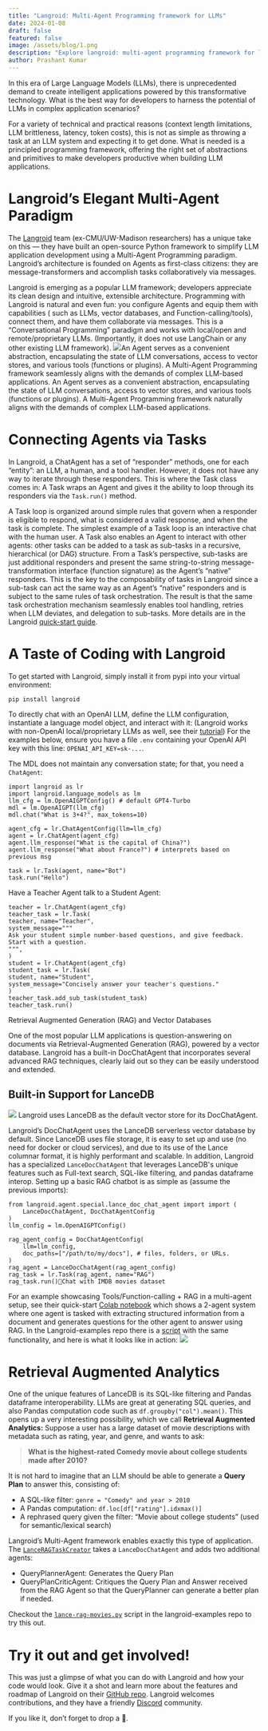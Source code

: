 ```yaml
---
title: "Langroid: Multi-Agent Programming framework for LLMs"
date: 2024-01-08
draft: false
featured: false
image: /assets/blog/1.png
description: "Explore langroid: multi-agent programming framework for llms with practical insights and expert guidance from the LanceDB team."
author: Prashant Kumar
---
```


In this era of Large Language Models (LLMs), there is unprecedented demand to create intelligent applications powered by this transformative technology. What is the best way for developers to harness the potential of LLMs in complex application scenarios?

For a variety of technical and practical reasons (context length limitations, LLM brittleness, latency, token costs), this is not as simple as throwing a task at an LLM system and expecting it to get done. What is needed is a principled programming framework, offering the right set of abstractions and primitives to make developers productive when building LLM applications.

# Langroid’s Elegant Multi-Agent Paradigm

The [Langroid](https://github.com/langroid/langroid) team (ex-CMU/UW-Madison researchers) has a unique take on this — they have built an open-source Python framework to simplify LLM application development using a Multi-Agent Programming paradigm. Langroid’s architecture is founded on Agents as first-class citizens: they are message-transformers and accomplish tasks collaboratively via messages.

Langroid is emerging as a popular LLM framework; developers appreciate its clean design and intuitive, extensible architecture. Programming with Langroid is natural and even fun: you configure Agents and equip them with capabilities ( such as LLMs, vector databases, and Function-calling/tools), connect them, and have them collaborate via messages. This is a “Conversational Programming” paradigm and works with local/open and remote/proprietary LLMs. (Importantly, it does not use LangChain or any other existing LLM framework).
![](https://miro.medium.com/v2/resize:fit:700/0*ZyNDw0VdCOT0n3eM.png)An Agent serves as a convenient abstraction, encapsulating the state of LLM conversations, access to vector stores, and various tools (functions or plugins). A Multi-Agent Programming framework seamlessly aligns with the demands of complex LLM-based applications.
An Agent serves as a convenient abstraction, encapsulating the state of LLM conversations, access to vector stores, and various tools (functions or plugins). A Multi-Agent Programming framework naturally aligns with the demands of complex LLM-based applications.

# Connecting Agents via Tasks

In Langroid, a ChatAgent has a set of “responder” methods, one for each “entity”: an LLM, a human, and a tool handler. However, it does not have any way to iterate through these responders. This is where the Task class comes in: A Task wraps an Agent and gives it the ability to loop through its responders via the `Task.run()` method.

A Task loop is organized around simple rules that govern when a responder is eligible to respond, what is considered a valid response, and when the task is complete. The simplest example of a Task loop is an interactive chat with the human user. A Task also enables an Agent to interact with other agents: other tasks can be added to a task as sub-tasks in a recursive, hierarchical (or DAG) structure. From a Task’s perspective, sub-tasks are just additional responders and present the same string-to-string message-transformation interface (function signature) as the Agent’s “native” responders. This is the key to the composability of tasks in Langroid since a sub-task can act the same way as an Agent’s “native” responders and is subject to the same rules of task orchestration. The result is that the same task orchestration mechanism seamlessly enables tool handling, retries when LLM deviates, and delegation to sub-tasks. More details are in the Langroid [quick-start guide](https://langroid.github.io/langroid/quick-start/).

# A Taste of Coding with Langroid

To get started with Langroid, simply install it from pypi into your virtual environment:

    pip install langroid
    

To directly chat with an OpenAI LLM, define the LLM configuration, instantiate a language model object, and interact with it: (Langroid works with non-OpenAI local/proprietary LLMs as well, see their [tutorial](https://langroid.github.io/langroid/tutorials/non-openai-llms/)) For the examples below, ensure you have a file `.env` containing your OpenAI API key with this line: `OPENAI_API_KEY=sk-...`.

The MDL does not maintain any conversation state; for that, you need a `ChatAgent`:

    import langroid as lr
    import langroid.language_models as lm
    llm_cfg = lm.OpenAIGPTConfig() # default GPT4-Turbo
    mdl = lm.OpenAIGPT(llm_cfg)
    mdl.chat("What is 3+4?", max_tokens=10)

    agent_cfg = lr.ChatAgentConfig(llm=llm_cfg)
    agent = lr.ChatAgent(agent_cfg)
    agent.llm_response("What is the capital of China?")
    agent.llm_response("What about France?") # interprets based on previous msg

    task = lr.Task(agent, name="Bot")
    task.run("Hello")

Have a Teacher Agent talk to a Student Agent:

    teacher = lr.ChatAgent(agent_cfg)
    teacher_task = lr.Task(
    teacher, name="Teacher",
    system_message="""
    Ask your student simple number-based questions, and give feedback.
    Start with a question.
    """,
    )
    student = lr.ChatAgent(agent_cfg)
    student_task = lr.Task(
    student, name="Student",
    system_message="Concisely answer your teacher's questions."
    )
    teacher_task.add_sub_task(student_task)
    teacher_task.run()

Retrieval Augmented Generation (RAG) and Vector Databases

One of the most popular LLM applications is question-answering on documents via Retrieval-Augmented Generation (RAG), powered by a vector database. Langroid has a built-in DocChatAgent that incorporates several advanced RAG techniques, clearly laid out so they can be easily understood and extended.

## Built-in Support for LanceDB
![](https://miro.medium.com/v2/resize:fit:500/1*1aHRaS2KR9jqGJlLiTo6CQ.jpeg)
Langroid uses LanceDB as the default vector store for its DocChatAgent.

Langroid’s DocChatAgent uses the LanceDB serverless vector database by default. Since LanceDB uses file storage, it is easy to set up and use (no need for docker or cloud services), and due to its use of the Lance columnar format, it is highly performant and scalable. In addition, Langroid has a specialized `LanceDocChatAgent` that leverages LanceDB's unique features such as Full-text search, SQL-like filtering, and pandas dataframe interop. Setting up a basic RAG chatbot is as simple as (assume the previous imports):

    from langroid.agent.special.lance_doc_chat_agent import import (
        LanceDocChatAgent, DocChatAgentConfig
    )
    llm_config = lm.OpenAIGPTConfig()
    
    rag_agent_config = DocChatAgentConfig(
        llm=llm_config, 
        doc_paths=["/path/to/my/docs"], # files, folders, or URLs.
    )
    rag_agent = LanceDocChatAgent(rag_agent_config)
    rag_task = lr.Task(rag_agent, name="RAG")
    rag_task.run()📄Chat with IMDB movies dataset
    

For an example showcasing Tools/Function-calling + RAG in a multi-agent setup, see their quick-start [Colab notebook](https://colab.research.google.com/github/langroid/langroid/blob/main/examples/Langroid_quick_start.ipynb) which shows a 2-agent system where one agent is tasked with extracting structured information from a document and generates questions for the other agent to answer using RAG. In the Langroid-examples repo there is a [script](https://github.com/langroid/langroid-examples/blob/main/examples/docqa/chat_multi_extract.py) with the same functionality, and here is what it looks like in action:
![](https://miro.medium.com/v2/resize:fit:700/0*o47mJpw_AbdhgJi5.gif)
# Retrieval Augmented Analytics

One of the unique features of LanceDB is its SQL-like filtering and Pandas dataframe interoperability. LLMs are great at generating SQL queries, and also Pandas computation code such as `df.groupby("col").mean()`. This opens up a very interesting possibility, which we call **Retrieval Augmented Analytics:** Suppose a user has a large dataset of movie descriptions with metadata such as rating, year, and genre, and wants to ask:

> **What is the highest-rated Comedy movie about college students made after 2010?**

It is not hard to imagine that an LLM should be able to generate a **Query Plan** to answer this, consisting of:

- A SQL-like filter: `genre = "Comedy" and year > 2010`
- A Pandas computation: `df.loc[df["rating"].idxmax()]`
- A rephrased query given the filter: “Movie about college students” (used for semantic/lexical search)

Langroid’s Multi-Agent framework enables exactly this type of application. The [`LanceRAGTaskCreator`](https://github.com/langroid/langroid/blob/main/langroid/agent/special/lance_rag/lance_rag_task.py) takes a `LanceDocChatAgent` and adds two additional agents:

- QueryPlannerAgent: Generates the Query Plan
- QueryPlanCriticAgent: Critiques the Query Plan and Answer received from the RAG Agent so that the QueryPlanner can generate a better plan if needed.

Checkout the [`lance-rag-movies.py`](https://github.com/langroid/langroid-examples/blob/main/examples/docqa/lance-rag-movies.py) script in the langroid-examples repo to try this out.

# Try it out and get involved!

This was just a glimpse of what you can do with Langroid and how your code would look. Give it a shot and learn more about the features and roadmap of Langroid on their [GitHub repo](https://github.com/langroid/langroid). Langroid welcomes contributions, and they have a friendly [Discord](https://discord.gg/ZU36McDgDs) community.

If you like it, don’t forget to drop a 🌟.
